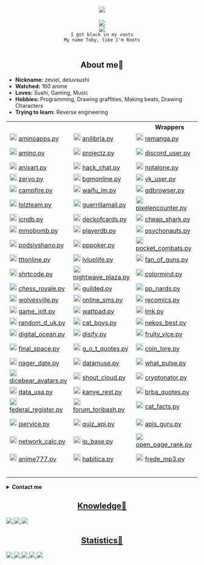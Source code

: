 <body>
	<h1 align="center">
		<img src="https://readme-typing-svg.herokuapp.com?font=Fira+Code&size=30&pause=1000&background=FFFFFF00&center=true&vCenter=true&width=435&lines=Welcome+to+my+profile🍻">
	</h1>
	<div align="center">
		<img src="https://i.pinimg.com/originals/40/eb/71/40eb71374bfd72140300dbd8c8e5ba4a.gif">
	</div>
	<div align="center">
		<img src="https://brcforum.sitkocdn.ru/monthly_2022_04/original.gif.a320dfe2d5a50f3dab9dd818b4552b7b.gif">
	</div>
	<div align="center">
		<code> I got black in my voots </code> <br>
		<code> My name Toby, like I'm Roots </code>
	</div>
	<br>
	<div>
		<h2 align="center"> About me🍪 </h2>
		<ul>
			<li><b>Nickname:</b> zeviel, deluvsushi </li>
			<li><b>Watched:</b> 160 anime </li>
			<li><b>Loves:</b> Sushi, Gaming, Music </li>
			<li><b>Hobbies:</b> Programming, Drawing graffities, Making beats, Drawing Characters</li>
			<li><b>Trying to learn:</b> Reverse engineering </li>
		</ul>
	</div>
	<div>
	<table>
		<tr> <th colspan="5">Wrappers</th> </tr>
		<tr>
			<td>
				<img src="https://aminoapps.com/static/img/amino-logo-ld.png" height="20px">
				<a href="https://github.com/zeviel/aminoapps.py"> aminoapps.py </a> </td>
			<td>
				<img src="https://anilibria.app/res/icons/ic_anilibria_white.svg" height="20px">
				<a href="https://github.com/zeviel/anilibria.py"> anilibria.py </a> </td>
			<td>
				<img src="https://camo.githubusercontent.com/872f8251c493fa567820fdea213a74451e0b9ebb2400b9f1e594934463b9b000/68747470733a2f2f7265636f6d6963732e6f72672f69636f6e2e706e67" height="20px">
				<a href="https://github.com/zeviel/remanga.py"> remanga.py </a> </td>
			<td>
				<img src="https://sun9-66.userapi.com/s/v1/if1/Yaj0rTAS--iQS0Cf_b4Wv3mbHwkjYLRG6MbbwzKqVbg5mL79CHtSJe5OzFm1rTDLKcdfYRxJ.jpg?size=220x220&quality=96&type=album" height="20px">
				<a href="https://github.com/zeviel/randstuff.py"> randstuff.py </a> </td>
			<td>
				<img src="https://i.postimg.cc/cCm4FTYk/svgexport-1-1.png", height="20px">
				<a href="https://github.com/zeviel/author_today.py"> author_today.py </a> </td>
		</tr>
		<tr>
			<td>
				<img src="https://pbs.twimg.com/profile_images/1126922506286325761/x4T2PAkG_400x400.png" height="20px">
				<a href="https://github.com/zeviel/amino.py"> amino.py </a> </td>
			<td>
				<img src="https://www.projz.com/static/media/header-logo.b22c965b.webp" height="20px">
				<a href="https://github.com/zeviel/projectz.py"> projectz.py </a> </td>
			<td>
				<img src="https://discord.com/assets/847541504914fd33810e70a0ea73177e.ico" height="20px">
				<a href="https://github.com/zeviel/discord_user.py"> discord_user.py </a> </td>
			<td>
				<img src="https://play-lh.googleusercontent.com/xBMmaATox_2z_rb76UCJjh89iWITz6Ivqq4FyguM6bpi7429suZHIoB-exrAAJkyrQ" height="20px">
				<a href="https://github.com/zeviel/checkers_online.py"> checkers_online.py </a> </td>
			<td>
				<img src="https://play-lh.googleusercontent.com/TQDa6xjLfzjRV_MtTOsGYHaxEpJ7A5WvEYj7hmTx6bB0Jj6H2tSWiB-cVVT0LDXEaDDP" height="20px">
				<a href="https://github.com/zeviel/101online.py"> 101online.py </a> </td>
		</tr>
		<tr>
			<td>
				<img src="https://anixart.tv/images/logo.svg" height="20px">
				<a href="https://github.com/zeviel/anixart.py"> anixart.py </a> </td>
			<td>
				<img src="https://play-lh.googleusercontent.com/UGqSCx96rFlYX_P8YIzUBUo9g-q1J1Ba_dV1z0cxdBhWOmxZQODsPCDT7AQky7lBZA" height="20px">
				<a href="https://github.com/zeviel/hack_chat.py"> hack_chat.py </a> </td>
			<td>
				<img src="https://notalone.tv/images/logo.png" height="20px">
				<a href="https://github.com/zeviel/notalone.py"> notalone.py </a> </td>
			<td>
				<img src="https://upload.wikimedia.org/wikipedia/commons/thumb/4/4e/VK_Compact_Logo.svg/768px-VK_Compact_Logo.svg.png" height="20px">
				<a href="https://github.com/zeviel/vk_audio.py"> vk_audio.py </a> </td>
			<td>
				<img src="https://drrr.com/apple-touch-icon.png" height="20px">
				<a href="https://github.com/zeviel/drrr.py"> drrr.py </a> </td>
		</tr>
		<tr>
			<td>
				<img src="https://is3-ssl.mzstatic.com/image/thumb/Purple116/v4/3c/ee/7a/3cee7af2-2aeb-49b3-4713-b2e8601e9dc3/source/512x512bb.jpg" height="20px">
				<a href="https://github.com/zeviel/zervo.py"> zervo.py </a> </td>
			<td>
				<img src="https://play-lh.googleusercontent.com/HLpUkrTbePb7ygvmF4_3EZdsPMx7gH8USs5wGqSShjnUvsYBv0OxpgyMBhy_xDN0POWM=s200-rw" height="20px">
				<a href="https://github.com/zeviel/bgmonline.py"> bgmonline.py </a> </td>
			<td>
				<img src="https://upload.wikimedia.org/wikipedia/commons/thumb/4/4e/VK_Compact_Logo.svg/768px-VK_Compact_Logo.svg.png" height="20px">
				<a href="https://github.com/zeviel/vk_user.py"> vk_user.py </a> </td>
			<td>
				<img src="https://mcsrvstat.us/img/minecraft.png" height="20px">
				<a href="https://github.com/zeviel/mcsrvstat.py"> mcsrvstat.py </a> </td>
			<td>
				<img src="https://play-lh.googleusercontent.com/WDoP-Jos3M3Y7Kp5ihcOdYFhf50u_flPHvx2j0YjFh-0cv8aQZo11eDkNo7qFTZWyq29" height="20px">
				<a href="https://github.com/zeviel/capture.py"> capture.py </a> </td>
		</tr>
		<tr>
			<td>
				<img src="https://campfire.moe/logo512.png" height="20px">
				<a href="https://github.com/zeviel/campfire.py"> campfire.py </a> </td>
			<td>
				<img src="https://waifu.im/favicon.ico" height="20px">
				<a href="https://github.com/zeviel/waifu_im.py"> waifu_im.py </a> </td>
			<td>
				<img src="https://gdbrowser.com/assets/coin.png" height="20px">
				<a href="https://github.com/zeviel/gdbrowser.py"> gdbrowser.py </a> </td>
			<td>
				<img src="https://crafatar.com/logo.png" height="20px">
				<a href="https://github.com/zeviel/crafatar.py"> crafatar.py </a> </td>
			<td>
				<img src="https://tetr.io/res/logo.png" height="20px">
				<a href="https://github.com/zeviel/tetr_io.py"> tetr_io.py </a> </td>
		</tr>
		<tr>
			<td>
				<img src="https://lolz.guru/public/2017/lzt_logo.png" height="20px">
				<a href="https://github.com/zeviel/lolzteam.py"> lolzteam.py </a> </td>
			<td>
				<img src="https://img.guerrillamail.com/4/6/f/46f9fd8911b3a915c1fec119e9062d00.png" height="20px">
				<a href="https://github.com/zeviel/guerrillamail.py"> guerrillamail.py </a> </td>
			<td>
				<img src="https://pixelencounter.com/android-chrome-512x512.png" height="20px">
				<a href="https://github.com/zeviel/pixelencounter.py"> pixelencounter.py </a> </td>
			<td>
				<img src="https://www.chess.com/bundles/web/images/brand/chesscom_pawn.b51896bf.png" height="20px">
				<a href="https://github.com/zeviel/chess_com.py"> chess_com.py </a> </td>
			<td>
				<img src="https://grustnogram.ru/favicon/apple-icon.png" height="20px">
				<a href="https://github.com/zeviel/grustnogram.py"> grustnogram.py </a> </td>
		</tr>
		<tr>
			<td>
				<img src="https://services.garmin.com/appsLibraryBusinessServices_v0/rest/apps/c7c2f609-3290-417a-a2b3-30b80ef78f2a/icon/1ee1fcf3-7e16-4bb0-b949-0418df7378ec" height="20px">
				<a href="https://github.com/zeviel/icndb.py"> icndb.py </a> </td>
			<td>
				<img src="http://deckofcardsapi.com/static/img/favicon/android-chrome-192x192.png" height="20px">
				<a href="https://github.com/zeviel/deckofcards.py"> deckofcards.py </a> </td>
			<td>
				<img src="https://www.cheapshark.com/img/logo_text.png?v=1.0" height="20px">
				<a href="https://github.com/zeviel/cheap_shark.py"> cheap_shark.py </a> </td>
			<td>
				<img src="https://www.gamerpower.com/assets/images/logo.png" height="20px">
				<a href="https://github.com/zeviel/gamerpower.py"> gamerpower.py </a> </td>
			<td>
				<img src="https://anonfiles.com/static/logo.png" height="20px">
				<a href="https://github.com/zeviel/anonfiles.py"> anonfiles.py </a> </td>
		</tr>
		<tr>
			<td>
				<img src="https://www.mmobomb.com/logo.png" height="20px">
				<a href="https://github.com/zeviel/mmobomb.py"> mmobomb.py </a> </td>
			<td>
				<img src="https://playerdb.co/assets/images/logo.svg" height="20px">
				<a href="https://github.com/zeviel/playerdb.py"> playerdb.py </a> </td>
			<td>
				<img src="https://psychonauts-api.netlify.app/static/media/psychonauts-logo.741d0b4d.png" height="20px">
				<a href="https://github.com/zeviel/psychonauts.py"> psychonauts.py </a> </td>
			<td>
				<img src="https://www.tronalddump.io/img/tronalddump_850x850.png" height="20px">
				<a href="https://github.com/zeviel/tronald_dump.py"> tronald_dump.py </a> </td>
			<td>
				<img src="https://i.postimg.cc/0yCgF1Bm/19-54-25-logo.png" height="20px">
				<a href="https://github.com/zeviel/forum_exbo.py"> forum_exbo.py </a> </td>
		</tr>
		<tr>
			<td>
				<img src="https://ideer.ru/icon.svg" height="20px">
				<a href="https://github.com/zeviel/podslyshano.py"> podslyshano.py </a> </td>
			<td>
				<img src="https://play-lh.googleusercontent.com/GX1HP5GydfzTaAESUW3wluvdFLZLnfYUVfjMJReWb3KOb4BUqS0GbfpOyizVzAPrAD0" height="20px">
				<a href="https://github.com/zeviel/pppoker.py"> pppoker.py <a> </td>
			<td>
				<img src="https://play-lh.googleusercontent.com/W0x7hw_30A1FONAdPJjf_6zbXCbsLnxqgFF8fhUoUZ4okYPfbLECUDj1vJ2toGlrcBIQ" height="20px">
				<a href="https://github.com/zeviel/pocket_combats.py"> pocket_combats.py </a> </td>
			<td>
				<img src="https://besplatno-poker.com/wp-content/uploads/2017/03/logo.png" height="20px">
				<a href="https://github.com/zeviel/poker_arena.py"> poker_arena.py </a> </td>
			<td>
				<img src="https://play-lh.googleusercontent.com/l5qIn_Cvhrte8ynxFbBDwUH0xnC_HsGsMOcypltkKUu6lug6uoAK4lkn6Q2VZkoalPdY" height="20px">
				<a href="https://github.com/zeviel/gm_online.py"> gm_online.py </a> </td>
		</tr>
		<tr>
			<td>
				<img src="https://play-lh.googleusercontent.com/RBnroz1zv-Q0uMdJwNH90RAqdtp20bJzNITAfX2CxbnvcDcmD9nnpaagk4yrb3cT-0w" height="20px">
				<a href="https://github.com/zeviel/tttonline.py"> tttonline.py </a> </td>
			<td>
				<img src="https://play-lh.googleusercontent.com/XuhLtB92lA2sOXgyMnC5ijCnCSaKJfij0NRbnVTlul_EL1eXmFt1BW67imYe5HlgLQ" height="20px">
				<a href="https://github.com/zeviel/lvluplife.py"> lvluplife.py </a> </td>
			<td>
				<img src="https://play-lh.googleusercontent.com/zNTRSx2VkiG45oLR6hk5ppUl63aCxgK4gqxMdebnA5xUvWaXI_pVQq8GBQ-fM3mSXTM" height="20px">
				<a href="https://github.com/zeviel/fan_of_guns.py"> fan_of_guns.py </a> </td>
			<td>
				<img src="https://play-lh.googleusercontent.com/uywltYg71rMi3AwWjLQeo8jIiRF8bZ95uPBcZHoXC8jpZtDA8M98yM78FOAEWPWwX5I" height="20px">
				<a href="https://github.com/zeviel/hide_online.py"> hide_online.py </a> </td>
			<td>
				<img src="https://rsrc.drrr.wiki/3/33/Drrr.chat-logo-trans.png" height="20px">
				<a href="https://github.com/zeviel/drrr_chat.py"> drrr_chat.py </a> </td>
		</tr>
		<tr>
			<td>
				<img src="https://shrtco.de/img/favicons/android-chrome-512x512.png?v=3" height="20px">
				<a href="https://github.com/zeviel/shrtcode.py"> shrtcode.py </a> </td>
			<td>
				<img src="https://play-lh.googleusercontent.com/3zfxWSRXQgx_8SAdCySsSYV59EdW8CW0YW-hA7oZSiMnVBpgMG2luQHcVfDmRneRJA" height="20px">
				<a href="https://github.com/zeviel/nightwave_plaza.py"> nightwave_plaza.py </a> </td>
			<td>
				<img src="http://colormind.io/img/logo_nav.svg" height="20px">
				<a href="https://github.com/zeviel/colormind.py"> colormind.py </a> </td>
			<td>
				<img src="https://www.freetogame.com/assets/images/freetogame-logo.png" height="20px">
				<a href="https://github.com/zeviel/free_to_game.py"> free_to_game.py </a> </td>
			<td>
				<img src="https://play-lh.googleusercontent.com/UbVxvDdZuooIGvhVc_jxrTECKHsFIWzX4mUZdkx26Qbc8uzg9_Yvc552QsMOHZqq2A" height="20px">
				<a href="https://github.com/zeviel/among_chat.py"> among_chat.py </a> </td>
		</tr>
		<tr>
			<td>
				<img src="https://play-lh.googleusercontent.com/Kw2p-ZJ42YJ7KzMswCOlmUXyybn_ozRQzAWuRDYU99yqbK48WHDFKtywcQyIw3FBNQ" height="20px">
				<a href="https://github.com/zeviel/chess_royale.py"> chess_royale.py </a> </td>
			<td>
				<img src="https://play-lh.googleusercontent.com/6So1NGvRZ1xLq5Y7gjth5jLv9yP_bMkeT4BYYaglZ9tM_oIgoDyEx79PenhceXLwBKpc" height="20px">
				<a href="https://github.com/zeviel/guilded.py"> guilded.py </a> </td>
			<td>
				<img src="https://static.tildacdn.com/tild3330-3832-4066-a662-303132353330/logo_big.png" height="20px">
				<a href="https://github.com/zeviel/pp_nards.py"> pp_nards.py </a> </td>
			<td>
				<img src="https://lib.social/icons/android-icon-192x192.png?333" height="20px">
				<a href="https://github.com/zeviel/social_lib.py"> social_lib.py </a> </td>
			<td>
				<img src="https://play-lh.googleusercontent.com/irCKdYt7yTkBngsXhwuXuVaYRX8-v1JL6WEDBaHCj-cA_BsaBVfuarMwGvsjeXevclo=w240-h480-rw" height="20px">
				<a href="https://github.com/zeviel/vent.py"> vent.py </a> </td>
		</tr>
		<tr>
			<td>
				<img src="https://wolvesville.com/static/media/logo_text.a219eb8e.png" height="20px">
				<a href="https://github.com/zeviel/wolvesville.py"> wolvesville.py </a> </td>
			<td>
				<img src="https://play-lh.googleusercontent.com/napDdeoQAsGmvzaHVMT_iMRqjvo5tB9uGXkaoxfTDGFcLgqq_A39BD-dpff1fLSKH64=w240-h480-rw" height="20px">
				<a href="https://github.com/zeviel/online_sms.py"> online_sms.py </a> </td>
			<td>
				<img src="https://camo.githubusercontent.com/872f8251c493fa567820fdea213a74451e0b9ebb2400b9f1e594934463b9b000/68747470733a2f2f7265636f6d6963732e6f72672f69636f6e2e706e67" height="20px">
				<a href="https://github.com/zeviel/recomics.py"> recomics.py </a> </td>
			<td>
				<img src="https://camo.githubusercontent.com/872f8251c493fa567820fdea213a74451e0b9ebb2400b9f1e594934463b9b000/68747470733a2f2f7265636f6d6963732e6f72672f69636f6e2e706e67" height="20px">
				<a href="https://github.com/zeviel/renovels.py"> renovels.py </a> </td>
			<td>
				<img src="https://rps101.pythonanywhere.com/static/apple-touch-icon.png" height="20px">
				<a href="https://github.com/zeviel/rps101.py"> rps101.py </a> </td>
		</tr>
		<tr>
			<td>
				<img src="https://play-lh.googleusercontent.com/i0mVZnCIXrkka2iEPqfUxm7mmQZeN77uABX_oQ1bt7QZfYDiCKeS7Jk6_nsYoJkBbQ" height="20px">
				<a href="https://github.com/zeviel/game_jolt.py"> game_jolt.py </a> </td>
			<td>
				<img src="https://static.wattpad.com/image/supportfooterlogo.png" height="20px">
				<a href="https://github.com/zeviel/wattpad.py"> wattpad.py </a> </td>
			<td>
				<img src="https://play-lh.googleusercontent.com/V3tQSnvUIUtlPJHuadNYfV_IbFHS8KcNMeWqBg2LqyA--QtmITKzFJ5hP2LASdx61A=w240-h480-rw" height="20px">
				<a href="https://github.com/zeviel/lmk.py"> lmk.py </a> </td>
			<td>
				<img src="https://gasome.com/appIcon.png" height="20px">
				<a href="https://github.com/zeviel/gasome.py"> gasome.py </a> </td>
			<td>
				<img src="https://dog.ceo/img/dog-api-logo.svg" height="20px">
				<a href="https://github.com/zeviel/dog_ceo.py"> dog_ceo.py </a> </td>
		</tr>
		<tr>
			<td>
				<img src="https://random-d.uk/static/favicon.png" height="20px">
				<a href="https://github.com/zeviel/random_d_uk.py"> random_d_uk.py </a> </td>
			<td>
				<img src="https://catboys.com/favicon.png" height="20px">
				<a href="https://github.com/zeviel/cat_boys.py"> cat_boys.py </a> </td>
			<td>
				<img src="https://nekos.best/logo.svg" height="20px">
				<a href="https://github.com/zeviel/nekos_best.py"> nekos_best.py </a> </td>
			<td>
				<img src="https://bayfiles.com/static/logo.png" height="20px">
				<a href="https://github.com/zeviel/bayfiles.py"> bayfiles.py </a> </td>
			<td>
				<img src="https://www.apicagent.com/assets/img/favicons/apple-touch-icon.png" height="20px">
				<a href="https://github.com/zeviel/apic_agent.py"> apic_agent.py </a> </td>
		</tr>
		<tr>
			<td>
				<img src="https://s3.amazonaws.com/statuspage-production/pages-transactional_logos/normal/29246/nt165cuvSgGdvTdII44b" height="20px">
				<a href="https://github.com/zeviel/digital_ocean.py"> digital_ocean.py </a> </td>
			<td>
				<img src="https://disify.com/img/apple-touch-icon.png" height="20px">
				<a href="https://github.com/zeviel/disify.py"> disify.py </a> </td>
			<td>
				<img src="https://www.fruityvice.com/images/apple-touch-icon.png" height="20px">
				<a href="https://github.com/zeviel/fruity_vice.py"> fruity_vice.py </a> </td>
			<td>
				<img src="https://whiskyhunter.net/static/apple-touch-icon-180x180.png" height="20px">
				<a href="https://github.com/zeviel/whisky_hunter.py"> whisky_hunter.py </a> </td>
			<td>
				<img src="https://upload.wikimedia.org/wikipedia/commons/thumb/f/fb/718smiley.svg/2048px-718smiley.svg.png" height="20px">
				<a href="https://github.com/zeviel/icanhazdadjoke.py"> icanhazdadjoke.py </a> </td>
		</tr>
		<tr>
			<td>
				<img src="https://finalspaceapi.com/img/logo.png" height="20px">
				<a href="https://github.com/zeviel/final_space.py"> final_space.py </a> </td>
			<td>
				<img src="https://gameofthronesquotes.xyz/img/logo.png" height="20px">
				<a href="https://github.com/zeviel/g_o_t_quotes.py"> g_o_t_quotes.py </a> </td>
			<td>
				<img src="https://www.coinlore.com/cl_logo.webp" height="20px">
				<a href="https://github.com/zeviel/coin_lore.py"> coin_lore.py </a> </td>
			<td>
				<img src="https://user-images.githubusercontent.com/77536370/194081782-480bbda0-f23c-4c99-8ee9-251f580b3e05.png" height="20px">
				<a href="https://github.com/zeviel/open_brewery_db.py"> open_brewery_db.py </a> </td>
			<td>
				<img src="https://static.coingecko.com/s/coingecko-logo-8903d34ce19ca4be1c81f0db30e924154750d208683fad7ae6f2ce06c76d0a56.png" height="20px">
				<a href="https://github.com/zeviel/coin_gecko.py"> coin_gecko.py </a> </td>
		</tr>
		<tr>
			<td>
				<img src="https://date.nager.at/images/logo.png" height="20px">
				<a href="https://github.com/zeviel/nager_date.py"> nager_date.py </a> </td>
			<td>
				<img src="https://www.datamuse.com/api/datamuse-logo-rgb.png" height="20px">
				<a href="https://github.com/zeviel/datamuse.py"> datamuse.py </a> </td>
			<td>
				<img src="https://whatpulse.org/images/dashboard/logo.png" height="20px">
				<a href="https://github.com/zeviel/what_pulse.py"> what_pulse.py </a> </td>
			<td>
				<img src="https://www.uuidtools.com/android-icon-192x192.png" height="20px">
				<a href="https://github.com/zeviel/uuid_tools.py"> uuid_tools.py </a> </td>
			<td>
				<img src="http://metaphorpsum.com/images/logo.png" height="20px">
				<a href="https://github.com/zeviel/metaphorpsum.py"> metaphorpsum.py </a> </td>
		</tr>
		<tr>
			<td>
				<img src="https://avatars.dicebear.com/img/favicon.svg" height="20px">
				<a href="https://github.com/zeviel/dicebear_avatars.py"> dicebear_avatars.py </a> </td>
			<td>
				<img src="https://user-images.githubusercontent.com/77536370/194083398-1bd6d8ab-d3de-435e-9574-1dcc604189f0.png" height="20px">
				<a href="https://github.com/zeviel/shout_cloud.py"> shout_cloud.py </a> </td>
			<td>
				<img src="https://camo.githubusercontent.com/f614db8b64928159b3c6a36b3a67eb98ae72f7b1a960096e1c7f35b35a68bd4c/68747470733a2f2f692e706f7374696d672e63632f387a4c516864344a2f69636f6e2d312e706e67" height="20px">
				<a href="https://github.com/zeviel/cryptonator.py"> cryptonator.py </a> </td>
			<td>
				<img src="https://www.purgomalum.com/images/logo.gif" height="20px">
				<a href="https://github.com/zeviel/purgomalum.py"> purgomalum.py </a> </td>
			<td>
				<img src="https://www.kwelo.com/images/kwelo_logo.png" height="20px">
				<a href="https://github.com/zeviel/kwelo.py"> kwelo.py </a> </td>
		</tr>
		<tr>
			<td>
				<img src="https://datausa.io/images/logo_sm.png" height="20px">
				<a href="https://github.com/zeviel/data_usa.py"> data_usa.py </a> </td>
			<td>
				<img src="https://kanye.rest/icon.png" height="20px">
				<a href="https://github.com/zeviel/kanye_rest.py"> kanye_rest.py </a> </td>
			<td>
				<img src="https://breakingbadquotes.xyz/img/logo.png" height="20px">
				<a href="https://github.com/zeviel/brba_quotes.py"> brba_quotes.py </a> </td>
			<td>
				<img src="https://adviceslip.com/app/img/page_thumb.png" height="20px">
				<a href="https://github.com/zeviel/advice_slip.py"> advice_slip.py </a> </td>
			<td>
				<img src="https://kimiquotes.herokuapp.com/favicon.png" height="20px">
				<a href="https://github.com/zeviel/kimi_quotes.py"> kimi_quotes.py </a> </td>
		</tr>
		<tr>
			<td>
				<img src="https://user-images.githubusercontent.com/77536370/186207075-d7e83e9f-1739-442c-92d3-5a57daa2275d.svg" height="20px">
				<a href="https://github.com/zeviel/federal_register.py"> federal_register.py </a> </td>
			<td>
				<img src="https://www.toribash.com/toribash_logo_big.png" height="20px">
				<a href="https://github.com/zeviel/forum_toribash.py"> forum_toribash.py </a> </td>
			<td>
				<img src="https://i.imgur.com/9RGJ5Ea.png" height="20px">
				<a href="https://github.com/zeviel/cat_facts.py"> cat_facts.py </a> </td>
			<td>
				<img src="https://randomfox.ca/logo.png" height="20px">
				<a href="https://github.com/zeviel/random_fox.py"> random_fox.py </a> </td>
			<td>
				<img src="https://xkcd.com/s/0b7742.png" height="20px">
				<a href="https://github.com/zeviel/xkcd.py"> xkcd.py </a> </td>
		</tr>
		<tr>
			<td>
				<img src="https://jservice.io/images/trebek.png" height="20px">
				<a href="https://github.com/zeviel/jservice.py"> jservice.py </a> </td>
			<td>
				<img src="https://quizapi.io/storage/QuizApi_Logo_White.png" height="20px">
				<a href="https://github.com/zeviel/quiz_api.py"> quiz_api.py </a> </td>
			<td>
				<img src="https://apis.guru/assets/images/logo.svg" height="20px">
				<a href="https://github.com/zeviel/apis_guru.py"> apis_guru.py </a> </td>
			<td>
				<img src="https://macaddress.io/images/vertical-logo-black.png?v=2" height="20px">
				<a href="https://github.com/zeviel/mac_address_io.py"> mac_address_io.py </a> </td>
			<td>
				<img src="https://proxykingdom.com/assets/images/brand.png" height="20px">
				<a href="https://github.com/zeviel/proxy_kingdom.py"> proxy_kingdom.py </a> </td>
		</tr>
		<tr>
			<td>
				<img src="https://networkcalc.com/images/logo.png" height="20px">
				<a href="https://github.com/zeviel/network_calc.py"> network_calc.py </a> </td>
			<td>
				<img src="https://ipbase.com/img/ipbase_logo.svg" height="20px">
				<a href="https://github.com/zeviel/ip_base.py"> ip_base.py </a> </td>
			<td>
				<img src="https://www.domcop.com/openpagerank/assets/images/OpenPageRank.png" height="20px">
				<a href="https://github.com/zeviel/open_page_rank.py"> open_page_rank.py </a> </td>
			<td>
				<img src="https://assets.whicdn.com/assets/weheartit-42e2538b2440ef84f47b25402883bb255ef589c10193a8b323892a0f718749ab.png" height="20px">
				<a href="https://github.com/zeviel/we_heart_it.py"> we_heart_it.py </a> </td>
			<td>
				<img src="https://cdn.brawlify.com/front/Star.svg" height="20px">
				<a href="https://github.com/zeviel/brawlify.py"> brawlify.py </a> </td>
		</tr>
		<tr>
			<td>
				<img src="https://anime777.ru/apple-icon-512x512.png" height="20px">
				<a href="https://github.com/zeviel/anime777.py"> anime777.py </a> </td>
			<td>
				<img src="https://upload.wikimedia.org/wikipedia/ru/0/06/Habitica_logo.png" height="20px">
				<a href="https://github.com/zeviel/habitica.py"> habitica.py </a> </td>
			<td>
				<img src="https://fredemp3.ru/favicon.ico" height="20px">
				<a href="https://github.com/zeviel/frede_mp3.py"> frede_mp3.py </a> </td>
			<td>
				<img src="https://play-lh.googleusercontent.com/WsGICIZQvP1eEx-TjN0TeWHWdpqENuV7lNIA-IYNu6rVHBlmM76mFVoWSIDxCxG3CA" height="20px">
				<a href="https://github.com/zeviel/flapping_cage.py"> flapping_cage.py </a> </td>
			<td>
				<img src="https://play-lh.googleusercontent.com/Q5umRrv41VdUx9Pj7FBO_Ra8pHSchpsaivF9Ng0QTGZQT-DGJdu_EhnT8su_Tc7oi2Y" height="20px">
				<a href="https://github.com/zeviel/flapping_multiplayer.py"> flapping_multiplayer.py </a> </td>
		</tr>
		<tr> <td colspan="5" style="text-align:right">Total::: 120</td> </tr>
	</table>
	</div>
	<details>
		<summary><b>Contact me</b></summary>
		<p align="center">
			<a href="https://t.me/FFuckEmWeBaLL" target="_blank">
			<img src="https://img.shields.io/badge/@FFuckEmWeBaLL-2CA5E0?style=for-the-badge&logo=telegram&logoColor=white">
		</p>
		<p align="center">
			<a href="https://youtube.com/channel/UCfr0xeEmrOs1j9y5TvNyMgg" target="_blank">
			<img src="https://img.shields.io/badge/zeviel-%23FF0000.svg?style=for-the-badge&logo=YouTube&logoColor=white">
		</p>
		<p align="center">
			<a href="https://vk.com/skeletonic" target="_blank">
			<img src="https://img.shields.io/badge/@skeletonic-597da3?style=for-the-badge&logo=vk&logoColor=white">
		</p>
	</details>
	<div>
		<h2 align="center"> Knowledge🍺 </h2>
		<img src="https://img.shields.io/badge/html5-%23E34F26.svg?style=for-the-badge&logo=html5&logoColor=white">
		<img src="https://img.shields.io/badge/python-3670A0?style=for-the-badge&logo=python&logoColor=ffdd54">
		<img src="https://img.shields.io/badge/markdown-%23000000.svg?style=for-the-badge&logo=markdown&logoColor=white">
	</div>
	<div>
		<h2 align="center"> Statistics🍖 </h2>
		<img src="https://github-readme-streak-stats.herokuapp.com/?user=zeviel&theme=dark&hide_border=true">
		<img src="https://github-readme-stats.vercel.app/api?username=zeviel&show_icons=true&theme=dark&hide_border=true">
		<img src="https://github-readme-stats.vercel.app/api/top-langs/?username=zeviel&theme=dark&hide_border=true">
		<img src="https://github-profile-trophy.vercel.app/?username=zeviel&no-frame=true&no-bg=true&theme=juicyfresh">
		<img src="https://komarev.com/ghpvc/?username=zeviel&color=000000&style=plastic&label=viewers">
	</div>
</body>
